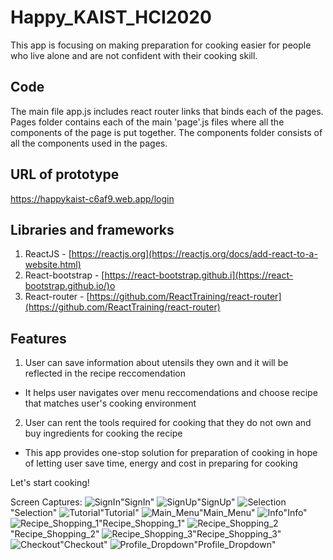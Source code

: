 # Happy_KAIST_HCI2020
This app is focusing on making preparation for cooking easier for people who live alone and are not confident with their cooking skill. 

## Code
The main file app.js includes react router links that binds each of the pages. Pages folder contains each of the main 'page'.js files where all the components of the page is put together. The components folder consists of all the components used in the pages.

## URL of prototype
https://happykaist-c6af9.web.app/login

## Libraries and frameworks
1. ReactJS - [https://reactjs.org](https://reactjs.org/docs/add-react-to-a-website.html)
2. React-bootstrap - [https://react-bootstrap.github.i](https://react-bootstrap.github.io/)o
3. React-router - [https://github.com/ReactTraining/react-router](https://github.com/ReactTraining/react-router)

## Features
1. User can save information about utensils they own and it will be reflected in the recipe reccomendation 
  - It helps user navigates over menu reccomendations and choose recipe that matches user's cooking environment
2. User can rent the tools required for cooking that they do not own and buy ingredients for cooking the recipe
  - This app provides one-stop solution for preparation of cooking in hope of letting user save time, energy and cost in preparing for cooking


Let's start cooking!


Screen Captures:
![SignIn](https://github.com/Mins0o/Happy_KAIST_HCI2020/raw/master/Images_For_Readme/01_SignIn.png)"SignIn"
![SignUp](https://github.com/Mins0o/Happy_KAIST_HCI2020/raw/master/Images_For_Readme/02_SignUp.png)"SignUp"
![Selection](https://github.com/Mins0o/Happy_KAIST_HCI2020/raw/master/Images_For_Readme/03_Selection.png)"Selection"
![Tutorial](https://github.com/Mins0o/Happy_KAIST_HCI2020/raw/master/Images_For_Readme/04_Tutorial.png)"Tutorial"
![Main_Menu](https://github.com/Mins0o/Happy_KAIST_HCI2020/raw/master/Images_For_Readme/05_Main_Menu.png)"Main_Menu"
![Info](https://github.com/Mins0o/Happy_KAIST_HCI2020/raw/master/Images_For_Readme/06_Info.png)"Info"
![Recipe_Shopping_1](https://github.com/Mins0o/Happy_KAIST_HCI2020/raw/master/Images_For_Readme/07_Recipe_Shopping_1.png)"Recipe_Shopping_1"
![Recipe_Shopping_2](https://github.com/Mins0o/Happy_KAIST_HCI2020/raw/master/Images_For_Readme/08_Recipe_Shopping_2.png)"Recipe_Shopping_2"
![Recipe_Shopping_3](https://github.com/Mins0o/Happy_KAIST_HCI2020/raw/master/Images_For_Readme/09_Recipe_Shopping_3.png)"Recipe_Shopping_3"
![Checkout](https://github.com/Mins0o/Happy_KAIST_HCI2020/raw/master/Images_For_Readme/10_Checkout.png)"Checkout"
![Profile_Dropdown](https://github.com/Mins0o/Happy_KAIST_HCI2020/raw/master/Images_For_Readme/11_Profile_Dropdown.png)"Profile_Dropdown"

